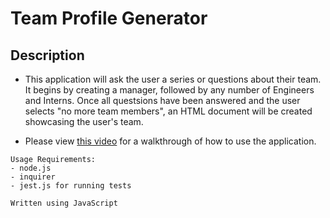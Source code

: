 # Team Profile Generator

## Description 
- This application will ask the user a series or questions about their team. It begins by creating a manager, followed by any number of Engineers and Interns. Once all questsions have been answered and the user selects "no more team members", an HTML document will be created showcasing the user's team.

- Please view [this video](https://drive.google.com/file/d/1IKqiMFqSh7o9klSv_U3Js1oOsPkT-Q1N/view) for a walkthrough of how to use the application.

```
Usage Requirements:
- node.js
- inquirer
- jest.js for running tests
```
```
Written using JavaScript
```
